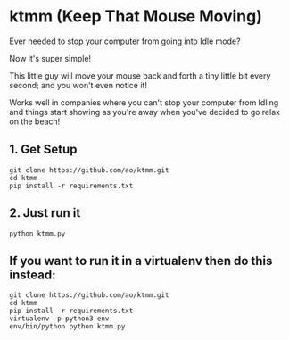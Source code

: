 # ktmm (Keep That Mouse Moving)

Ever needed to stop your computer from going into Idle mode?

Now it's super simple!

This little guy will move your mouse back and forth a tiny little bit every second; and you won't even notice it!

Works well in companies where you can't stop your computer from Idling and things start showing as you're away when you've decided to go relax on the beach!


## 1. Get Setup

```
git clone https://github.com/ao/ktmm.git
cd ktmm
pip install -r requirements.txt
```

## 2. Just run it
`python ktmm.py`


## If you want to run it in a virtualenv then do this instead:

```
git clone https://github.com/ao/ktmm.git
cd ktmm
pip install -r requirements.txt
virtualenv -p python3 env
env/bin/python python ktmm.py
```
